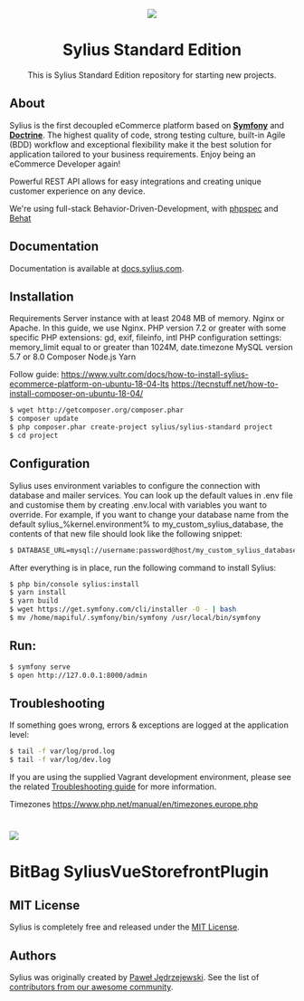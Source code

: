 <p align="center">
    <a href="https://sylius.com" target="_blank">
        <img src="https://demo.sylius.com/assets/shop/img/logo.png" />
    </a>
</p>

<h1 align="center">Sylius Standard Edition</h1>

<p align="center">This is Sylius Standard Edition repository for starting new projects.</p>

About
-----

Sylius is the first decoupled eCommerce platform based on [**Symfony**](http://symfony.com) and [**Doctrine**](http://doctrine-project.org). 
The highest quality of code, strong testing culture, built-in Agile (BDD) workflow and exceptional flexibility make it the best solution for application tailored to your business requirements. 
Enjoy being an eCommerce Developer again!

Powerful REST API allows for easy integrations and creating unique customer experience on any device.

We're using full-stack Behavior-Driven-Development, with [phpspec](http://phpspec.net) and [Behat](http://behat.org)

Documentation
-------------

Documentation is available at [docs.sylius.com](http://docs.sylius.com).

Installation
------------

Requirements
Server instance with at least 2048 MB of memory.
Nginx or Apache. In this guide, we use Nginx.
PHP version 7.2 or greater with some specific PHP extensions: gd, exif, fileinfo, intl
PHP configuration settings: memory_limit equal to or greater than 1024M, date.timezone
MySQL version 5.7 or 8.0
Composer
Node.js
Yarn

Follow guide:
https://www.vultr.com/docs/how-to-install-sylius-ecommerce-platform-on-ubuntu-18-04-lts
https://tecnstuff.net/how-to-install-composer-on-ubuntu-18-04/



```bash
$ wget http://getcomposer.org/composer.phar
$ composer update
$ php composer.phar create-project sylius/sylius-standard project
$ cd project
```

Configuration
------------
Sylius uses environment variables to configure the connection with database and mailer services. You can look up the default values in .env file and customise them by creating .env.local with variables you want to override. For example, if you want to change your database name from the default sylius_%kernel.environment% to my_custom_sylius_database, the contents of that new file should look like the following snippet:
```bash
$ DATABASE_URL=mysql://username:password@host/my_custom_sylius_database
```

After everything is in place, run the following command to install Sylius:
```bash
$ php bin/console sylius:install
$ yarn install
$ yarn build
$ wget https://get.symfony.com/cli/installer -O - | bash
$ mv /home/mapiful/.symfony/bin/symfony /usr/local/bin/symfony
```

Run:
------------
```bash
$ symfony serve
$ open http://127.0.0.1:8000/admin
```

Troubleshooting
---------------

If something goes wrong, errors & exceptions are logged at the application level:

```bash
$ tail -f var/log/prod.log
$ tail -f var/log/dev.log
```

If you are using the supplied Vagrant development environment, please see the related [Troubleshooting guide](etc/vagrant/README.md#Troubleshooting) for more information.

Timezones
https://www.php.net/manual/en/timezones.europe.php


# [![](https://bitbag.io/wp-content/uploads/2020/10/vsf.png)](https://bitbag.io/contact-us/?utm_source=github&utm_medium=referral&utm_campaign=plugins_vsf)
# BitBag SyliusVueStorefrontPlugin







MIT License
-----------

Sylius is completely free and released under the [MIT License](https://github.com/Sylius/Sylius/blob/master/LICENSE).

Authors
-------

Sylius was originally created by [Paweł Jędrzejewski](http://pjedrzejewski.com).
See the list of [contributors from our awesome community](https://github.com/Sylius/Sylius/contributors).
